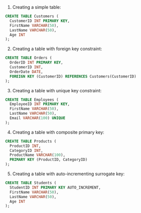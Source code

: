 1. Creating a simple table:

```sql
CREATE TABLE Customers (
  CustomerID INT PRIMARY KEY,
  FirstName VARCHAR(50),
  LastName VARCHAR(50),
  Age INT
);
```

2. Creating a table with foreign key constraint:

```sql
CREATE TABLE Orders (
  OrderID INT PRIMARY KEY,
  CustomerID INT,
  OrderDate DATE,
  FOREIGN KEY (CustomerID) REFERENCES Customers(CustomerID)
);
```

3. Creating a table with unique key constraint:

```sql
CREATE TABLE Employees (
  EmployeeID INT PRIMARY KEY,
  FirstName VARCHAR(50),
  LastName VARCHAR(50),
  Email VARCHAR(100) UNIQUE
);
```

4. Creating a table with composite primary key:

```sql
CREATE TABLE Products (
  ProductID INT,
  CategoryID INT,
  ProductName VARCHAR(100),
  PRIMARY KEY (ProductID, CategoryID)
);
```

5. Creating a table with auto-incrementing surrogate key:

```sql
CREATE TABLE Students (
  StudentID INT PRIMARY KEY AUTO_INCREMENT,
  FirstName VARCHAR(50),
  LastName VARCHAR(50),
  Age INT
);
```
